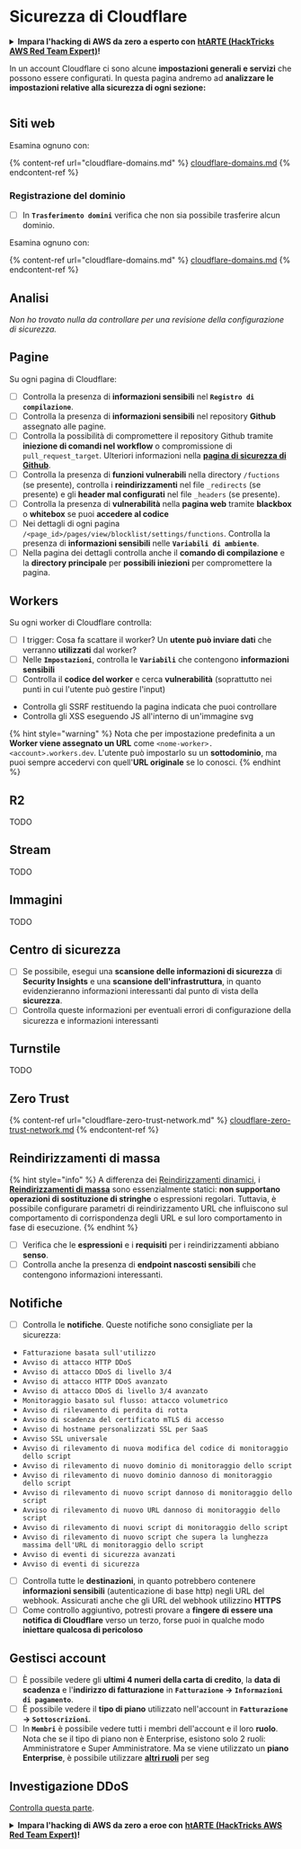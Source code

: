 # Sicurezza di Cloudflare

<details>

<summary><strong>Impara l'hacking di AWS da zero a esperto con</strong> <a href="https://training.hacktricks.xyz/courses/arte"><strong>htARTE (HackTricks AWS Red Team Expert)</strong></a><strong>!</strong></summary>

Altri modi per supportare HackTricks:

* Se vuoi vedere la tua **azienda pubblicizzata in HackTricks** o **scaricare HackTricks in PDF** Controlla i [**PACCHETTI DI ABBONAMENTO**](https://github.com/sponsors/carlospolop)!
* Ottieni il [**merchandising ufficiale di PEASS & HackTricks**](https://peass.creator-spring.com)
* Scopri [**The PEASS Family**](https://opensea.io/collection/the-peass-family), la nostra collezione di [**NFT**](https://opensea.io/collection/the-peass-family) esclusivi
* **Unisciti al** 💬 [**gruppo Discord**](https://discord.gg/hRep4RUj7f) o al [**gruppo Telegram**](https://t.me/peass) o **seguici** su **Twitter** 🐦 [**@hacktricks_live**](https://twitter.com/hacktricks_live)**.**
* **Condividi i tuoi trucchi di hacking inviando PR ai** [**HackTricks**](https://github.com/carlospolop/hacktricks) e [**HackTricks Cloud**](https://github.com/carlospolop/hacktricks-cloud) repository di github.

</details>

In un account Cloudflare ci sono alcune **impostazioni generali e servizi** che possono essere configurati. In questa pagina andremo ad **analizzare le impostazioni relative alla sicurezza di ogni sezione:**

<figure><img src="../../.gitbook/assets/image (85) (1).png" alt=""><figcaption></figcaption></figure>

## Siti web

Esamina ognuno con:

{% content-ref url="cloudflare-domains.md" %}
[cloudflare-domains.md](cloudflare-domains.md)
{% endcontent-ref %}

### Registrazione del dominio

* [ ] In **`Trasferimento domini`** verifica che non sia possibile trasferire alcun dominio.

Esamina ognuno con:

{% content-ref url="cloudflare-domains.md" %}
[cloudflare-domains.md](cloudflare-domains.md)
{% endcontent-ref %}

## Analisi

_Non ho trovato nulla da controllare per una revisione della configurazione di sicurezza._

## Pagine

Su ogni pagina di Cloudflare:

* [ ] Controlla la presenza di **informazioni sensibili** nel **`Registro di compilazione`**.
* [ ] Controlla la presenza di **informazioni sensibili** nel repository **Github** assegnato alle pagine.
* [ ] Controlla la possibilità di compromettere il repository Github tramite **iniezione di comandi nel workflow** o compromissione di `pull_request_target`. Ulteriori informazioni nella [**pagina di sicurezza di Github**](../github-security/).
* [ ] Controlla la presenza di **funzioni vulnerabili** nella directory `/fuctions` (se presente), controlla i **reindirizzamenti** nel file `_redirects` (se presente) e gli **header mal configurati** nel file `_headers` (se presente).
* [ ] Controlla la presenza di **vulnerabilità** nella **pagina web** tramite **blackbox** o **whitebox** se puoi **accedere al codice**
* [ ] Nei dettagli di ogni pagina `/<page_id>/pages/view/blocklist/settings/functions`. Controlla la presenza di **informazioni sensibili** nelle **`Variabili di ambiente`**.
* [ ] Nella pagina dei dettagli controlla anche il **comando di compilazione** e la **directory principale** per **possibili iniezioni** per compromettere la pagina.

## **Workers**

Su ogni worker di Cloudflare controlla:

* [ ] I trigger: Cosa fa scattare il worker? Un **utente può inviare dati** che verranno **utilizzati** dal worker?
* [ ] Nelle **`Impostazioni`**, controlla le **`Variabili`** che contengono **informazioni sensibili**
* [ ] Controlla il **codice del worker** e cerca **vulnerabilità** (soprattutto nei punti in cui l'utente può gestire l'input)
* Controlla gli SSRF restituendo la pagina indicata che puoi controllare
* Controlla gli XSS eseguendo JS all'interno di un'immagine svg

{% hint style="warning" %}
Nota che per impostazione predefinita a un **Worker viene assegnato un URL** come `<nome-worker>.<account>.workers.dev`. L'utente può impostarlo su un **sottodominio**, ma puoi sempre accedervi con quell'**URL originale** se lo conosci.
{% endhint %}

## R2

TODO

## Stream

TODO

## Immagini

TODO

## Centro di sicurezza

* [ ] Se possibile, esegui una **scansione delle informazioni di sicurezza** di **Security Insights** e una **scansione dell'infrastruttura**, in quanto evidenzieranno informazioni interessanti dal punto di vista della **sicurezza**.
* [ ] Controlla queste informazioni per eventuali errori di configurazione della sicurezza e informazioni interessanti

## Turnstile

TODO

## **Zero Trust**

{% content-ref url="cloudflare-zero-trust-network.md" %}
[cloudflare-zero-trust-network.md](cloudflare-zero-trust-network.md)
{% endcontent-ref %}

## Reindirizzamenti di massa

{% hint style="info" %}
A differenza dei [Reindirizzamenti dinamici](https://developers.cloudflare.com/rules/url-forwarding/dynamic-redirects/), i [**Reindirizzamenti di massa**](https://developers.cloudflare.com/rules/url-forwarding/bulk-redirects/) sono essenzialmente statici: **non supportano operazioni di sostituzione di stringhe** o espressioni regolari. Tuttavia, è possibile configurare parametri di reindirizzamento URL che influiscono sul comportamento di corrispondenza degli URL e sul loro comportamento in fase di esecuzione.
{% endhint %}

* [ ] Verifica che le **espressioni** e i **requisiti** per i reindirizzamenti abbiano **senso**.
* [ ] Controlla anche la presenza di **endpoint nascosti sensibili** che contengono informazioni interessanti.

## Notifiche

* [ ] Controlla le **notifiche**. Queste notifiche sono consigliate per la sicurezza:
* `Fatturazione basata sull'utilizzo`
* `Avviso di attacco HTTP DDoS`
* `Avviso di attacco DDoS di livello 3/4`
* `Avviso di attacco HTTP DDoS avanzato`
* `Avviso di attacco DDoS di livello 3/4 avanzato`
* `Monitoraggio basato sul flusso: attacco volumetrico`
* `Avviso di rilevamento di perdita di rotta`
* `Avviso di scadenza del certificato mTLS di accesso`
* `Avviso di hostname personalizzati SSL per SaaS`
* `Avviso SSL universale`
* `Avviso di rilevamento di nuova modifica del codice di monitoraggio dello script`
* `Avviso di rilevamento di nuovo dominio di monitoraggio dello script`
* `Avviso di rilevamento di nuovo dominio dannoso di monitoraggio dello script`
* `Avviso di rilevamento di nuovo script dannoso di monitoraggio dello script`
* `Avviso di rilevamento di nuovo URL dannoso di monitoraggio dello script`
* `Avviso di rilevamento di nuovi script di monitoraggio dello script`
* `Avviso di rilevamento di nuovo script che supera la lunghezza massima dell'URL di monitoraggio dello script`
* `Avviso di eventi di sicurezza avanzati`
* `Avviso di eventi di sicurezza`
* [ ] Controlla tutte le **destinazioni**, in quanto potrebbero contenere **informazioni sensibili** (autenticazione di base http) negli URL del webhook. Assicurati anche che gli URL del webhook utilizzino **HTTPS**
* [ ] Come controllo aggiuntivo, potresti provare a **fingere di essere una notifica di Cloudflare** verso un terzo, forse puoi in qualche modo **iniettare qualcosa di pericoloso**

## Gestisci account

* [ ] È possibile vedere gli **ultimi 4 numeri della carta di credito**, la **data di scadenza** e l'**indirizzo di fatturazione** in **`Fatturazione` -> `Informazioni di pagamento`**.
* [ ] È possibile vedere il **tipo di piano** utilizzato nell'account in **`Fatturazione` -> `Sottoscrizioni`**.
* [ ] In **`Membri`** è possibile vedere tutti i membri dell'account e il loro **ruolo**. Nota che se il tipo di piano non è Enterprise, esistono solo 2 ruoli: Amministratore e Super Amministratore. Ma se viene utilizzato un **piano Enterprise**, è possibile utilizzare [**altri ruoli**](https://developers.cloudflare.com/fundamentals/account-and-billing/account-setup/account-roles/) per seg
## Investigazione DDoS

[Controlla questa parte](cloudflare-domains.md#cloudflare-ddos-protection).

<details>

<summary><strong>Impara l'hacking di AWS da zero a eroe con</strong> <a href="https://training.hacktricks.xyz/courses/arte"><strong>htARTE (HackTricks AWS Red Team Expert)</strong></a><strong>!</strong></summary>

Altri modi per supportare HackTricks:

* Se vuoi vedere la tua **azienda pubblicizzata in HackTricks** o **scaricare HackTricks in PDF**, controlla i [**PACCHETTI DI ABBONAMENTO**](https://github.com/sponsors/carlospolop)!
* Ottieni il [**merchandising ufficiale di PEASS & HackTricks**](https://peass.creator-spring.com)
* Scopri [**The PEASS Family**](https://opensea.io/collection/the-peass-family), la nostra collezione di [**NFT**](https://opensea.io/collection/the-peass-family) esclusivi
* **Unisciti al** 💬 [**gruppo Discord**](https://discord.gg/hRep4RUj7f) o al [**gruppo Telegram**](https://t.me/peass) o **seguici** su **Twitter** 🐦 [**@hacktricks_live**](https://twitter.com/hacktricks_live)**.**
* **Condividi i tuoi trucchi di hacking inviando PR ai repository di** [**HackTricks**](https://github.com/carlospolop/hacktricks) e [**HackTricks Cloud**](https://github.com/carlospolop/hacktricks-cloud) github.

</details>
